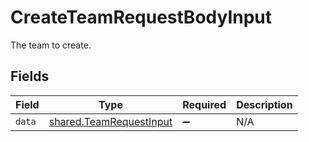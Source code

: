 # CreateTeamRequestBodyInput

The team to create.


## Fields

| Field                                                              | Type                                                               | Required                                                           | Description                                                        |
| ------------------------------------------------------------------ | ------------------------------------------------------------------ | ------------------------------------------------------------------ | ------------------------------------------------------------------ |
| `data`                                                             | [shared.TeamRequestInput](../../models/shared/teamrequestinput.md) | :heavy_minus_sign:                                                 | N/A                                                                |